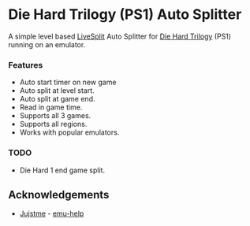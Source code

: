 # Die Hard Trilogy (PS1) Auto Splitter

A simple level based [LiveSplit](https://livesplit.org/) Auto Splitter for [Die Hard Trilogy](https://en.wikipedia.org/wiki/Die_Hard_Trilogy) (PS1) running on an emulator.

### Features
 - Auto start timer on new game
 - Auto split at level start.
 - Auto split at game end.
 - Read in game time.
 - Supports all 3 games.
 - Supports all regions.
 - Works with popular emulators.

### TODO
 - Die Hard 1 end game split.

## Acknowledgements

* [Jujstme](https://github.com/Jujstme/) - [emu-help](https://github.com/Jujstme/emu-help)
